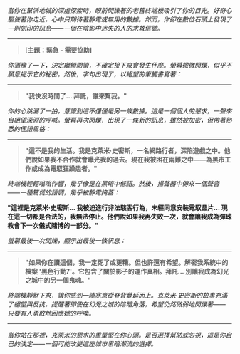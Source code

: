 _當你在幫派地城的深處探索時，眼前閃爍著的老舊終端機吸引了你的目光。好奇心驅使著你走近，心中只期待著靜電或無用的數據。然而，你卻在數位石頭上發現了一則刻印的訊息——一個在陰影中迷失的人的求救信號。_

---

> **[主題：緊急 - 需要協助]**

_你猶豫了一下，決定繼續閱讀，不確定接下來會發生什麼。螢幕微微閃爍，似乎不願意揭示它的秘密。然後，字句出現了，以絕望的筆觸書寫著：_

---

> **"我快沒時間了... 拜託，誰來幫我。"**

_你的心跳漏了一拍，意識到這不僅僅是另一條數據。這是一個個人的懇求，一聲來自絕望深淵的呼喊。螢幕再次閃爍，出現了一條新的訊息，雖然被加密，但帶著熟悉的俚語風格：_

---

> **"這不是我的生活。我是克萊米·史密斯，一名網路行者，深陷遊戲之中。他們說如果我不合作就會曝光我的過去。現在我被困在兩難之中——為黑市工作或成為電馭狂躁患者。"**

_終端機輕輕嗡嗡作響，幾乎像是在黑暗中低語。然後，揚聲器中傳來一個聲音——一種驚慌的語調，幾乎被靜電掩蓋：_

**"這裡是克萊米·史密斯... 我被迫進行非法駭客行為，未經同意安裝電馭晶片... 現在這一切都是合法的，我無法停止。他們說如果我再失敗一次，就會讓我成為彈珠教會下一次儀式賭博的一部分。"**

_螢幕最後一次閃爍，顯示出最後一條訊息：_

---

> **"如果你在讀這個，我一定死了或更糟。但也許還有希望。解密我系統中的檔案 '黑色行動7'。它包含了關於影子的運作真相。拜託... 別讓我成為幻光之城中的另一個鬼魂。"**

_終端機靜默下來，讓你感到一陣寒意從脊背蔓延而上。克萊米·史密斯的故事充滿了絕望與反抗，提醒著即使在幻光之城的陰暗角落，希望仍然微弱地閃爍著——只要有人勇敢地回應她的呼喚。_

---

_當你站在那裡，克萊米的懇求的重量壓在你心頭。是否選擇幫助或忽視，這是你自己的決定——一個可能改變這座城市黑暗潮流的選擇。_

